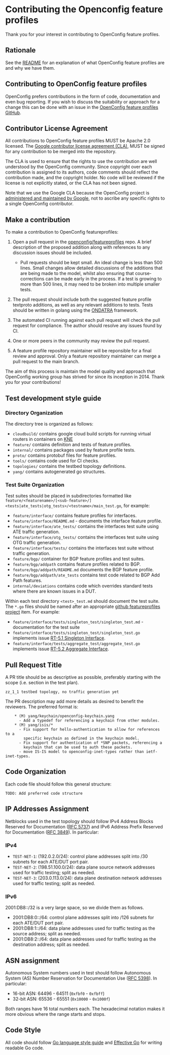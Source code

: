 # Contributing the Openconfig feature profiles

Thank you for your interest in contributing to OpenConfig feature profiles.  

## Rationale

See the [README](README.md) for an explanation of what OpenConfig feature
profiles are and why we have them.

## Contributing to OpenConfig feature profiles

OpenConfig prefers contributions in the form of code, documentation and
even bug reporting. If you wish to discuss the suitability or approach
for a change this can be done with an issue in the
[OpenConfig feature profiles GitHub](https://github.com/openconfig/featureprofiles/issues).

## Contributor License Agreement

All contributions to OpenConfig feature profiles MUST be Apache 2.0 licensed.
The [Google contributor license agreement (CLA)](https://cla.developers.google.com/),
MUST be signed for any contribution to be merged into the repository.

The CLA is used to ensure that the rights to use the contribution are well
understood by the OpenConfig community. Since copyright over each contribution
is assigned to its authors, code comments should reflect the contribution
made, and the copyright holder. No code will be reviewed if the license is
not explicitly stated, or the CLA has not been signed.

Note that we use the Google CLA because the OpenConfig project is [administered
and maintained by Google](https://opensource.google.com/docs/cla/#why), not to
ascribe any specific rights to a single OpenConfig contributor.

## Make a contribution

To make a contribution to OpenConfig featureprofiles:

1. Open a pull request in the
 [openconfig/featureprofiles](https://github.com/openconfig/featureprofiles)
 repo. A brief description of the proposed addition along with references to
 any discussion issues should be included.
    * Pull requests should be kept small. An ideal change is less than 500 lines.
     Small changes allow detailed discussions of the additions that are
     being made to the model, whilst also ensuring that course-corrections can be
     made early in the process. If a test is growing to more than 500 lines, it
     may need to be broken into multiple smaller tests.

1. The pull request should include both the suggested feature profile textproto
 additions, as well as any relevant additions to tests. Tests should be written
 in golang using the [ONDATRA](https://github.com/openconfig/ondatra) framework.

1. The automated CI running against each pull request will check the pull
 request for compliance.  The author should resolve any issues found by CI.

1. One or more peers in the community may review the pull request.

1. A feature profile repository maintainer will be reponsible for a final review
and approval.  Only a feature repository maintainer can merge a pull request to
the main branch.
  
The aim of this process is maintain the model quality and approach that OpenConfig
working group has strived for since its inception in 2014. Thank you for your contributions!

## Test development style guide

### Directory Organization

The directory tree is organized as follows:

* `cloudbuild/` contains google cloud build scripts for running virtual
    routers in containers on [KNE](https://github.com/google/kne)
* `feature/` contains definition and tests of feature profiles.
* `internal/` contains packages used by feature profile tests.
* `proto/`  contains protobuf files for feature profiles.
* `tools/` contains code used for CI checks.
* `topologies/` contains the testbed topology definitions.
* `yang/` contains autogenerated go structures.

### Test Suite Organization

Test suites should be placed in subdirectories formatted like `feature/<featurename>/[<sub-feature>/]<tests|ate_tests|otg_tests>/<testname>/main_test.go`, for example:

* `feature/interface/` contains feature profiles for interfaces.
* `feature/interface/README.md` - documents the interface feature profile.
* `feature/interface/ate_tests/` contains the interfaces test suite using ATE traffic generation.
* `feature/interface/otg_tests/` contains the interfaces test suite using OTG traffic generation.
* `feature/interface/tests/` contains the interfaces test suite without traffic generation.
* `feature/bgp/` container for BGP feature profiles and test suites.
* `feature/bgp/addpath` contains feature profiles related to BGP.
* `feature/bgp/addpath/README.md` documents the BGP feature profile.
* `feature/bgp/addpath/ate_tests` contains test code related to BGP Add Path features.
* `internal/deviations` contains code which overrides standard tests where
    there are known issues in a DUT.

Within each test directory `<test>_test.md` should document the test suite.  The
`*.go` files should be named after an appropriate [github featureprofiles project](https://github.com/orgs/openconfig/projects/2/views/1?filterQuery=)
item. For example:

* `feature/interface/tests/singleton_test/singleton_test.md` - documentation for the test suite
* `feature/interface/tests/singleton_test/singleton_test.go` implements issue [RT-5.1 Singleton Interface](https://github.com/openconfig/featureprofiles/issues/111).
* `feature/interface/tests/aggregate_test/aggregate_test.go` implements issue [RT-5.2 Aggregate Interface](https://github.com/openconfig/featureprofiles/issues/112).

## Pull Request Title

A PR title should be as descriptive as possible,
preferably starting with the scope (i.e. section in the test plan).

```{.good}
zz_1_1 testbed topology, no traffic generation yet
```

The PR description may add more details as desired to benefit the
reviewers.  The preferred format is:

```{.good}
    * (M) yang/keychain/openconfig-keychain.yang
      - Add a typedef for referencing a keychain from other modules.
    * (M) yang/isis/*
      - Fix support for hello-authentication to allow for references to a
        specific keychain as defined in the keychain model.
      - Fix support for authentication of *SNP packets, referencing a
        keychain that can be used to auth these packets.
      - move IS-IS model to openconfig-inet-types rather than ietf-inet-types.
```

## Code Organization

Each code file should follow this general structure:

```{.todo}
TODO: Add preferred code structure
```

## IP Addresses Assignment

Netblocks used in the test topology should follow IPv4 Address Blocks Reserved
for Documentation ([RFC 5737]) and IPv6 Address Prefix Reserved for
Documentation ([RFC 3849]). In particular:

[RFC 5737]: https://datatracker.ietf.org/doc/html/rfc5737
[RFC 3849]: https://datatracker.ietf.org/doc/html/rfc3849

### IPv4

* `TEST-NET-1`: (192.0.2.0/24): control plane addresses split into /30 subnets for each ATE/DUT port pair.
* `TEST-NET-2`: (198.51.100.0/24): data plane source network addresses used for traffic testing; split as needed.
* `TEST-NET-3`: (203.0.113.0/24): data plane destination network addresses used for traffic testing; split as needed.

### IPv6

2001:DB8::/32 is a very large space, so we divide them as follows.

* 2001:DB8:0::/64: control plane addresses split into /126 subnets for each ATE/DUT port pair.
* 2001:DB8:1::/64: data plane addresses used for traffic testing as the source address; split as needed.
* 2001:DB8:2::/64: data plane addresses used for traffic testing as the destination address; split as needed.

## ASN assignment

Autonomous System numbers used in test should follow Autonomous System (AS)
Number Reservation for Documentation Use ([RFC 5398]). In particular:

[RFC 5398]: https://datatracker.ietf.org/doc/html/rfc5398

* 16-bit ASN: 64496 - 64511 (`0xfbf0` - `0xfbff`)
* 32-bit ASN: 65536 - 65551 (`0x10000` - `0x1000f`)

Both ranges have 16 total numbers each. The hexadecimal notation makes it more
obvious where the range starts and stops.

## Code Style

All code should follow [Go language style guide](https://github.com/golang/go/wiki/CodeReviewComments)
and [Effective Go](https://go.dev/doc/effective_go) for writing readable Go code.
